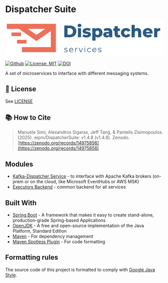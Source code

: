 # Dispatcher Suite

![logo](doc/dispatcher-services-logo.png)

[![Github](https://img.shields.io/badge/github-1.4.8-green?style=flat&logo=github)](https://github.com/eipm/DispatcherSuite) [![License: MIT](https://img.shields.io/badge/License-MIT-yellow.svg)](https://opensource.org/licenses/MIT) [![DOI](https://zenodo.org/badge/DOI/10.5281/zenodo.14975839.svg)](https://zenodo.org/doi/10.5281/zenodo.14975839)

A set of microservices to interface with different messaging systems.

## 🤝 License
See [LICENSE](./LICENSE)

## 📚 How to Cite
> Manuele Simi, Alexandros Sigaras, Jeff Tang, & Pantelis Zisimopoulos. (2025). eipm/DispatcherSuite: v1.4.8 (v1.4.8). Zenodo. [https://zenodo.org/records/14975856](https://zenodo.org/records/14975856)

## Modules
* [Kafka-Dispatcher Service](kafka-service/README.md) - to interface with Apache Kafka brokers (on-prem or on the cloud, like Microsoft EventHubs or AWS MSK)
* [Executors Backend](executors) - common backend for all services


## Built With
* [Spring Boot](https://spring.io/projects/spring-boot) - A framework that makes it easy to create stand-alone, production-grade Spring-based Applications
* [OpenJDK](https://openjdk.java.net/) - A free and open-source implementation of the Java Platform, Standard Edition
* [Maven](https://maven.apache.org/) - For dependency management
* [Maven Spotless Plugin](https://github.com/diffplug/spotless/tree/main/plugin-maven) - For code formatting

## Formatting rules
The source code of this project is formatted to comply with
[Google Java Style](https://google.github.io/styleguide/javaguide.html).
